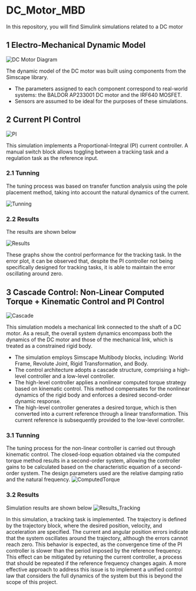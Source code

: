 # DC_Motor_MBD
In this repository, you will find Simulink simulations related to a DC motor

## 1 Electro-Mechanical Dynamic Model

![DC Motor Diagram](Images/Dc_Motor_Diagram.PNG)

The dynamic model of the DC motor was built using components from the Simscape library. 
- The parameters assigned to each component correspond to real-world systems: the BALDOR AP233001 DC motor and the IRF640 MOSFET.
- Sensors are assumed to be ideal for the purposes of these simulations.

## 2 Current PI Control

![PI](Images/PID_DCMotorDiagram.PNG)

This simulation implements a Proportional-Integral (PI) current controller. A manual switch block allows toggling between a tracking task and a regulation task as the reference input. 

### 2.1 Tunning

The tuning process was based on transfer function analysis using the pole placement method, taking into account the natural dynamics of the current.

![Tunning](Images/Tunning.png)

### 2.2 Results

The results are shown below

![Results](Images/Results.png)

These graphs show the control performance for the tracking task. In the error plot, it can be observed that, despite the PI controller not being specifically designed for tracking tasks, it is able to maintain the error oscillating around zero.

## 3 Cascade Control: Non-Linear Computed Torque + Kinematic Control and PI Control

![Cascade](Images/Cascade_Control.PNG)

This simulation models a mechanical link connected to the shaft of a DC motor. As a result, the overall system dynamics encompass both the dynamics of the DC motor and those of the mechanical link, which is treated as a constrained rigid body.
- The simulation employs Simscape Multibody blocks, including: World Frame, Revolute Joint, Rigid Transformation, and Body.
- The control architecture adopts a cascade structure, comprising a high-level controller and a low-level controller.
- The high-level controller applies a nonlinear computed torque strategy based on kinematic control. This method compensates for the nonlinear dynamics of the rigid body and enforces a desired second-order dynamic response.
- The high-level controller generates a desired torque, which is then converted into a current reference through a linear transformation. This current reference is subsequently provided to the low-level controller.

### 3.1 Tunning
The tuning process for the non-linear controller is carried out through kinematic control. The closed-loop equation obtained via the computed torque method results in a second-order system, allowing the controller gains to be calculated based on the characteristic equation of a second-order system. The design parameters used are the relative damping ratio and the natural frequency.
![ComputedTorque](Images/ComputedTorque.png)

### 3.2 Results
Simulation results are shown below
![Results_Tracking](Images/Results_CascadeControl.png)

In this simulation, a tracking task is implemented. The trajectory is defined by the trajectory block, where the desired position, velocity, and acceleration are specified. The current and angular position errors indicate that the system oscillates around the trajectory, although the errors cannot reach zero. This behavior is expected, as the convergence time of the PI controller is slower than the period imposed by the reference frequency. This effect can be mitigated by retuning the current controller, a process that should be repeated if the reference frequency changes again. A more effective approach to address this issue is to implement a unified control law that considers the full dynamics of the system but this is beyond the scope of this project.


